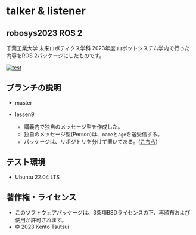 # talker & listener
## robosys2023 ROS 2
千葉工業大学 未来ロボティクス学科 2023年度 ロボットシステム学内で行った内容をROS 2パッケージにしたものです。

[![test](https://github.com/kentotutui/robosys2023_ROS-2/actions/workflows/test.yml/badge.svg)](https://github.com/kentotutui/robosys2023_ROS-2/actions/workflows/test.yml)

## ブランチの説明
  * master

  * lessen9
    * 講義内で独自のメッセージ型を作成した。
    * 独自のメッセージ型(Person)は、`name`と`age`を送受信する。
    * パッケージは、リポジトリを分けて置いてある。([こちら](https://github.com/kentotutui/person_msgs))

## テスト環境
  * Ubuntu 22.04 LTS

## 著作権・ライセンス
  * このソフトウェアパッケージは、3条項BSDライセンスの下、再頒布および使用が許可されます。
  * © 2023 Kento Tsutsui